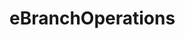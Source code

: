 # eBranchOperations   

<script src="https://unpkg.com/@stoplight/elements/web-components.min.js"></script>
<link rel="stylesheet" href="https://unpkg.com/@stoplight/elements/styles.min.css">

<elements-api
  apiDescriptionUrl="eBranchOperations.yaml"
  layout="sidebar"
  router="hash"
  hideTryIt="false"
  hideSchemas="false"
  hideInternal="false"
/>